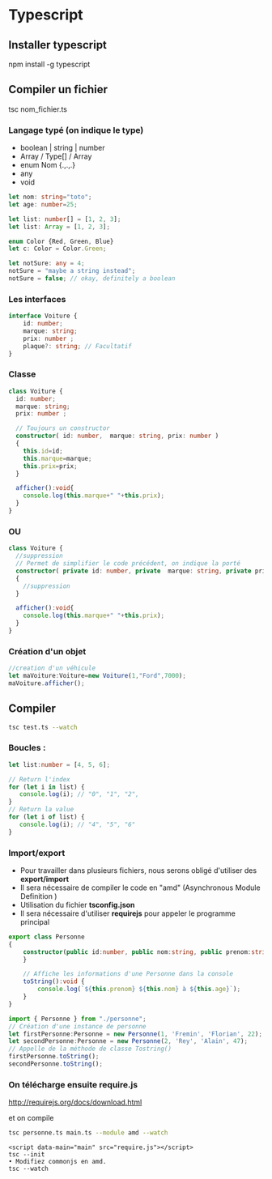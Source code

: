 # Typescript

## Installer typescript

npm install -g typescript

## Compiler un fichier

tsc nom_fichier.ts

### Langage typé (on indique le type)

- boolean | string | number
- Array / Type[] / Array<Type>
- enum Nom {.,.,.}
- any
- void

```typescript
let nom: string="toto";
let age: number=25;

let list: number[] = [1, 2, 3];
let list: Array = [1, 2, 3];

enum Color {Red, Green, Blue}
let c: Color = Color.Green; 

let notSure: any = 4;
notSure = "maybe a string instead";
notSure = false; // okay, definitely a boolean
```

### Les interfaces

```typescript
interface Voiture {
    id: number;
    marque: string;
    prix: number ;
    plaque?: string; // Facultatif 
}
```

### Classe

```typescript
class Voiture {
  id: number;
  marque: string;
  prix: number ;

  // Toujours un constructor
  constructor( id: number,  marque: string, prix: number )
  {
    this.id=id;
    this.marque=marque;
    this.prix=prix;
  }

  afficher():void{
    console.log(this.marque+" "+this.prix);
  }    
}
```

### OU

```typescript
class Voiture {
  //suppression
  // Permet de simplifier le code précédent, on indique la porté
  constructor( private id: number, private  marque: string, private prix: number )
  {
    //suppression
  }

  afficher():void{
    console.log(this.marque+" "+this.prix);
  }    
}
```



### Création d'un objet 

```typescript
//creation d'un véhicule
let maVoiture:Voiture=new Voiture(1,"Ford",7000);
maVoiture.afficher();
```

## Compiler

```bash
tsc test.ts --watch
```



### Boucles : 

```typescript
let list:number = [4, 5, 6];

// Return l'index
for (let i in list) {
   console.log(i); // "0", "1", "2",
}
// Return la value
for (let i of list) {
   console.log(i); // "4", "5", "6"
}
```

### Import/export

- Pour travailler dans plusieurs fichiers, nous serons obligé d'utiliser des **export/import**
- Il sera nécessaire de compiler le code en "amd" (Asynchronous Module Definition )
- Utilisation du fichier **tsconfig.json**
- Il sera nécessaire d'utiliser **requirejs** pour appeler le programme principal

```typescript
export class Personne
{
    constructor(public id:number, public nom:string, public prenom:string, public age:number) {
    }

    // Affiche les informations d'une Personne dans la console
    toString():void {
        console.log(`${this.prenom} ${this.nom} à ${this.age}`);
    }
}

```

```typescript
import { Personne } from "./personne";
// Création d'une instance de personne
let firstPersonne:Personne = new Personne(1, 'Fremin', 'Florian', 22);
let secondPersonne:Personne = new Personne(2, 'Rey', 'Alain', 47);
// Appelle de la méthode de classe Tostring()
firstPersonne.toString();
secondPersonne.toString();

```

### On télécharge ensuite require.js

http://requirejs.org/docs/download.html

et on compile

```bash
tsc personne.ts main.ts --module amd --watch
```

```
<script data-main="main" src="require.js"></script>
tsc --init
• Modifiez commonjs en amd. 
tsc --watch 
```

